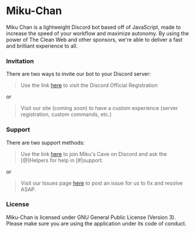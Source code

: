 # Miku-Chan
Miku Chan is a lightweight Discord bot based off of JavaScript, made to increase the speed of your workflow and maximize autonomy. By using the power of The Clean Web and other sponsors, we're able to deliver a fast and brilliant experience to all.

### Invitation
There are two ways to invite our bot to your Discord server:
> Use the link [here](https://discordapp.com/oauth2/authorize?client_id=367151062408232960&scope=bot&permissions=66321471&response_type=code&redirect_uri=https://github.com/Incrested/Miku-Chan) to visit the Discord Official Registration

or

> Visit our site (coming soon) to have a custom experience (server registration, custom commands, etc.)

### Support
There are two support methods:
> Use the link [here](https://discord.gg/MaK7BtW) to join Miku's Cave on Discord and ask the [@]Helpers for help in [#]support.

or

> Visit our Issues page [here](https://github.com/Incrested/Miku-Chan/issues/new) to post an issue for us to fix and resolve ASAP.

### License
Miku-Chan is licensed under GNU General Public License (Version 3). Please make sure you are using the application under its code of conduct.
